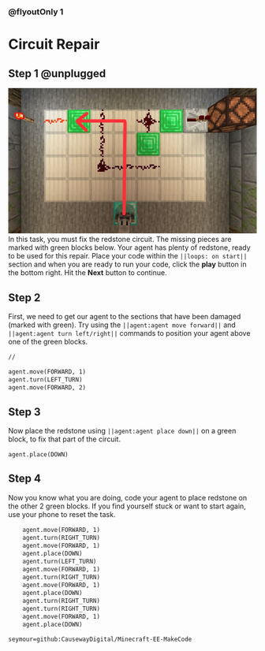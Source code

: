 ### @flyoutOnly 1


# Circuit Repair


## Step 1 @unplugged

![Overhead task](https://raw.githubusercontent.com/CausewayDigital/Minecraft-EE-MakeCode/main/tutorials/seymour-island/images/seymour_task_1_overhead.jpg)
In this task, you must fix the redstone circuit. The missing pieces are marked with green blocks below.
Your agent has plenty of redstone, ready to be used for this repair.
Place your code within the ``||loops: on start||`` section and when you are ready to run your code, click the **play** button in the bottom right.
Hit the **Next** button to continue.

## Step 2
First, we need to get our agent to the sections that have been damaged (marked with green).
Try using the ``||agent:agent move forward||`` and ``||agent:agent turn left/right||`` commands to position your agent
above one of the green blocks.

```template
//
```

```block
agent.move(FORWARD, 1)
agent.turn(LEFT_TURN)
agent.move(FORWARD, 2)

```


## Step 3
Now place the redstone using ``||agent:agent place down||`` on a green block, to fix that part of the circuit.
```blocks
agent.place(DOWN)
```


## Step 4
Now you know what you are doing, code your agent to place redstone on the other 2 green blocks.
If you find yourself stuck or want to start again, use your phone to reset the task.

```ghost
    agent.move(FORWARD, 1)
    agent.turn(RIGHT_TURN)
    agent.move(FORWARD, 1)
    agent.place(DOWN)
    agent.turn(LEFT_TURN)
    agent.move(FORWARD, 1)
    agent.turn(RIGHT_TURN)
    agent.move(FORWARD, 1)
    agent.place(DOWN)
    agent.turn(RIGHT_TURN)
    agent.turn(RIGHT_TURN)
    agent.move(FORWARD, 1)
    agent.place(DOWN)
```

```package
seymour=github:CausewayDigital/Minecraft-EE-MakeCode
```
